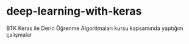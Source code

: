 # deep-learning-with-keras
BTK Keras ile Derin Öğrenme Algoritmaları kursu kapsamında yaptığım çalışmalar
